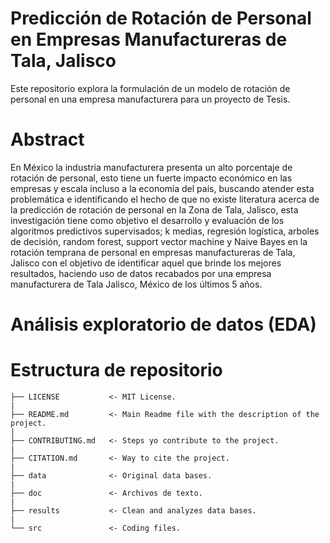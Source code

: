 # Predicción de Rotación de Personal en Empresas Manufactureras de Tala, Jalisco
Este repositorio explora la formulación de un modelo de rotación de personal en una empresa manufacturera para un proyecto de Tesis.

# Abstract
En México la industria manufacturera presenta un alto porcentaje de rotación de personal, esto tiene un fuerte impacto económico en las empresas y escala incluso a la economía del país, buscando atender esta problemática e identificando el hecho de que no existe literatura acerca de la predicción de rotación de personal en la Zona de Tala, Jalisco, esta investigación tiene como objetivo el desarrollo y evaluación de los algoritmos predictivos supervisados; k medias, regresión logística, arboles de decisión, random forest, support vector machine y Naive Bayes en la rotación temprana de personal en empresas manufactureras de Tala, Jalisco con el objetivo de identificar aquel que brinde los mejores resultados, haciendo uso de datos recabados por una empresa manufacturera de Tala Jalisco, México de los últimos 5 años.

# Análisis exploratorio de datos (EDA)

# Estructura de repositorio

    ├── LICENSE           <- MIT License.  
    |  
    ├── README.md         <- Main Readme file with the description of the project.  
    |  
    ├── CONTRIBUTING.md   <- Steps yo contribute to the project.  
    |  
    ├── CITATION.md       <- Way to cite the project.  
    |  
    ├── data              <- Original data bases.  
    |  
    ├── doc               <- Archivos de texto.  
    |  
    ├── results           <- Clean and analyzes data bases.  
    |  
    └── src               <- Coding files.  
